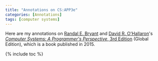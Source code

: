 ```yaml
---
title: "Annotations on CS:APP3e"
categories: [Annotations]
tags: [computer systems]
---
```


Here are my annotations on [Randal E. Bryant](http://www.cs.cmu.edu/~bryant) and [David R. O'Hallaron](http://www.cs.cmu.edu/~droh)'s [*Computer Systems: A Programmer's Perspective*, 3rd Edition](https://csapp.cs.cmu.edu/) (Global Edition), which is a book published in 2015.

{% include toc %}


